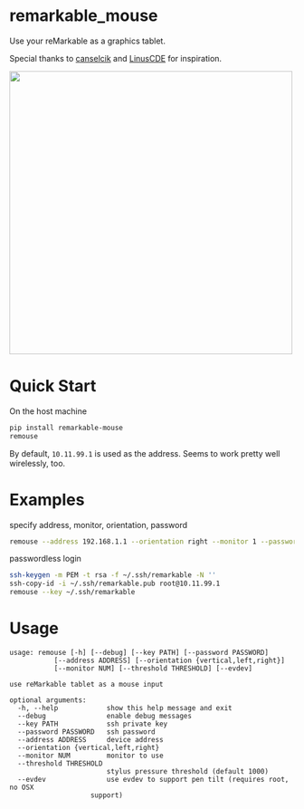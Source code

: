 # remarkable_mouse

Use your reMarkable as a graphics tablet.

Special thanks to [canselcik](https://github.com/canselcik/libremarkable) and [LinusCDE](https://github.com/LinusCDE/rmWacomToMouse) for inspiration.

<img src="photo.jpg" width=500>

# Quick Start

On the host machine

``` bash
pip install remarkable-mouse
remouse
```

By default, `10.11.99.1` is used as the address.  Seems to work pretty well wirelessly, too.

# Examples

specify address, monitor, orientation, password

``` bash
remouse --address 192.168.1.1 --orientation right --monitor 1 --password foobar
```
passwordless login

``` bash
ssh-keygen -m PEM -t rsa -f ~/.ssh/remarkable -N ''
ssh-copy-id -i ~/.ssh/remarkable.pub root@10.11.99.1
remouse --key ~/.ssh/remarkable
```

# Usage

    usage: remouse [-h] [--debug] [--key PATH] [--password PASSWORD]
               [--address ADDRESS] [--orientation {vertical,left,right}]
               [--monitor NUM] [--threshold THRESHOLD] [--evdev]

    use reMarkable tablet as a mouse input

    optional arguments:
      -h, --help            show this help message and exit
      --debug               enable debug messages
      --key PATH            ssh private key
      --password PASSWORD   ssh password
      --address ADDRESS     device address
      --orientation {vertical,left,right}
      --monitor NUM         monitor to use
      --threshold THRESHOLD
                            stylus pressure threshold (default 1000)
      --evdev               use evdev to support pen tilt (requires root, no OSX
                        support)
